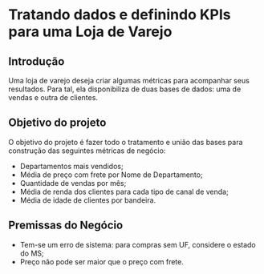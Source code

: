 # Tratando dados e definindo KPIs para uma Loja de Varejo

## Introdução
Uma loja de varejo deseja criar algumas métricas para acompanhar seus resultados. Para tal, ela disponibiliza de duas bases de dados: uma de vendas e outra de clientes.

## Objetivo do projeto
O objetivo do projeto é fazer todo o tratamento e união das bases para construção das seguintes métricas de negócio:
* Departamentos mais vendidos;
* Média de preço com frete por Nome de Departamento;
* Quantidade de vendas por mês;
* Média de renda dos clientes para cada tipo de canal de venda;
* Média de idade de clientes por bandeira.

## Premissas do Negócio
* Tem-se um erro de sistema: para compras sem UF, considere o estado do MS;
* Preço não pode ser maior que o preço com frete.